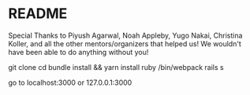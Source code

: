 # README

Special Thanks to Piyush Agarwal, Noah Appleby, Yugo Nakai, Christina Koller, and all the other mentors/organizers that helped us! We wouldn't have been able to do anything without you!

git clone <repo> 
cd 
bundle install && yarn install 
ruby /bin/webpack
rails s
  
go to localhost:3000 or 127.0.0.1:3000

